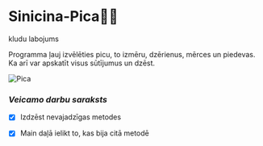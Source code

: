 # Sinicina-Pica:cook:
kludu labojums

Programma ļauj izvēlēties picu, to izmēru, dzērienus, mērces un piedevas. Ka arī var apskatīt visus sūtījumus un dzēst.

![Pica](https://user-images.githubusercontent.com/129928532/231411458-66d6937b-b51f-4d6f-b8b0-ed9dda677cc1.png)

### *Veicamo darbu saraksts*
- [x] Izdzēst nevajadzīgas metodes
- [x] Main daļā ielikt to, kas bija citā metodē


